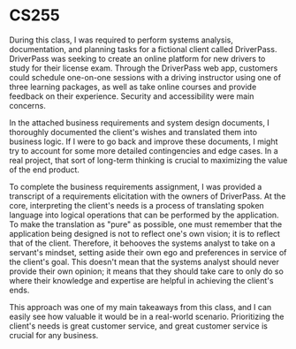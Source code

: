 # CS255
During this class, I was required to perform systems analysis, documentation, and planning tasks for a fictional client called DriverPass. DriverPass was seeking to create an online platform for new drivers to study for their license exam. Through the DriverPass web app, customers could schedule one-on-one sessions with a driving instructor using one of three learning packages, as well as take online courses and provide feedback on their experience. Security and accessibility were main concerns.

In the attached business requirements and system design documents, I thoroughly documented the client's wishes and translated them into business logic. If I were to go back and improve these documents, I might try to account for some more detailed contingencies and edge cases. In a real project, that sort of long-term thinking is crucial to maximizing the value of the end product.

To complete the business requirements assignment, I was provided a transcript of a requirements elicitation with the owners of DriverPass. At the core, interpreting the client's needs is a process of translating spoken language into logical operations that can be performed by the application. To make the translation as "pure" as possible, one must remember that the application being designed is not to reflect one's own vision; it is to reflect that of the client. Therefore, it behooves the systems analyst to take on a servant's mindset, setting aside their own ego and preferences in service of the client's goal. This doesn't mean that the systems analyst should never provide their own opinion; it means that they should take care to only do so where their knowledge and expertise are helpful in achieving the client's ends.

This approach was one of my main takeaways from this class, and I can easily see how valuable it would be in a real-world scenario. Prioritizing the client's needs is great customer service, and great customer service is crucial for any business.

